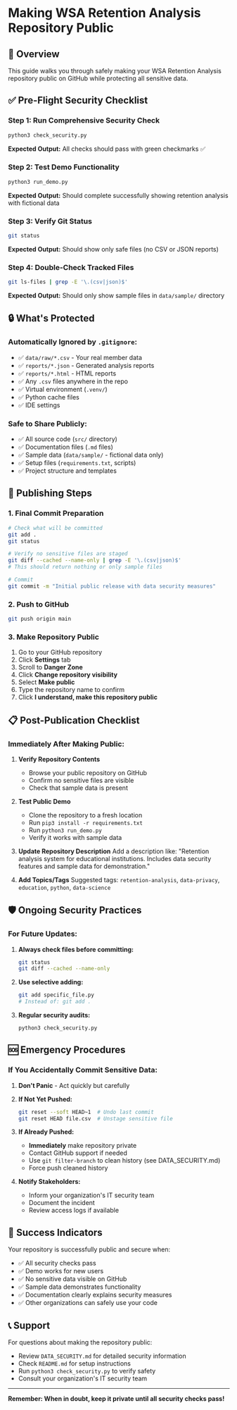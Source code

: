 # Making WSA Retention Analysis Repository Public

## 🎯 Overview

This guide walks you through safely making your WSA Retention Analysis repository public on GitHub while protecting all sensitive data.

## ✅ Pre-Flight Security Checklist

### Step 1: Run Comprehensive Security Check
```bash
python3 check_security.py
```

**Expected Output:** All checks should pass with green checkmarks ✅

### Step 2: Test Demo Functionality  
```bash
python3 run_demo.py
```

**Expected Output:** Should complete successfully showing retention analysis with fictional data

### Step 3: Verify Git Status
```bash
git status
```

**Expected Output:** Should show only safe files (no CSV or JSON reports)

### Step 4: Double-Check Tracked Files
```bash
git ls-files | grep -E '\.(csv|json)$'
```

**Expected Output:** Should only show sample files in `data/sample/` directory

## 🔒 What's Protected

### Automatically Ignored by `.gitignore`:
- ✅ `data/raw/*.csv` - Your real member data
- ✅ `reports/*.json` - Generated analysis reports  
- ✅ `reports/*.html` - HTML reports
- ✅ Any `.csv` files anywhere in the repo
- ✅ Virtual environment (`.venv/`)
- ✅ Python cache files
- ✅ IDE settings

### Safe to Share Publicly:
- ✅ All source code (`src/` directory)
- ✅ Documentation files (`.md` files)
- ✅ Sample data (`data/sample/` - fictional data only)
- ✅ Setup files (`requirements.txt`, scripts)
- ✅ Project structure and templates

## 🚀 Publishing Steps

### 1. Final Commit Preparation
```bash
# Check what will be committed
git add .
git status

# Verify no sensitive files are staged
git diff --cached --name-only | grep -E '\.(csv|json)$'
# This should return nothing or only sample files

# Commit
git commit -m "Initial public release with data security measures"
```

### 2. Push to GitHub
```bash
git push origin main
```

### 3. Make Repository Public
1. Go to your GitHub repository
2. Click **Settings** tab
3. Scroll to **Danger Zone**
4. Click **Change repository visibility**
5. Select **Make public**
6. Type the repository name to confirm
7. Click **I understand, make this repository public**

## 📋 Post-Publication Checklist

### Immediately After Making Public:

1. **Verify Repository Contents**
   - Browse your public repository on GitHub
   - Confirm no sensitive files are visible
   - Check that sample data is present

2. **Test Public Demo**
   - Clone the repository to a fresh location
   - Run `pip3 install -r requirements.txt`
   - Run `python3 run_demo.py`
   - Verify it works with sample data

3. **Update Repository Description**
   Add a description like: "Retention analysis system for educational institutions. Includes data security features and sample data for demonstration."

4. **Add Topics/Tags**
   Suggested tags: `retention-analysis`, `data-privacy`, `education`, `python`, `data-science`

## 🛡️ Ongoing Security Practices

### For Future Updates:

1. **Always check files before committing:**
   ```bash
   git status
   git diff --cached --name-only
   ```

2. **Use selective adding:**
   ```bash
   git add specific_file.py
   # Instead of: git add .
   ```

3. **Regular security audits:**
   ```bash
   python3 check_security.py
   ```

## 🆘 Emergency Procedures

### If You Accidentally Commit Sensitive Data:

1. **Don't Panic** - Act quickly but carefully

2. **If Not Yet Pushed:**
   ```bash
   git reset --soft HEAD~1  # Undo last commit
   git reset HEAD file.csv  # Unstage sensitive file
   ```

3. **If Already Pushed:**
   - **Immediately** make repository private
   - Contact GitHub support if needed
   - Use `git filter-branch` to clean history (see DATA_SECURITY.md)
   - Force push cleaned history

4. **Notify Stakeholders:**
   - Inform your organization's IT security team
   - Document the incident
   - Review access logs if available

## 🎉 Success Indicators

Your repository is successfully public and secure when:

- ✅ All security checks pass
- ✅ Demo works for new users
- ✅ No sensitive data visible on GitHub
- ✅ Sample data demonstrates functionality
- ✅ Documentation clearly explains security measures
- ✅ Other organizations can safely use your code

## 📞 Support

For questions about making the repository public:
- Review `DATA_SECURITY.md` for detailed security information
- Check `README.md` for setup instructions
- Run `python3 check_security.py` to verify safety
- Consult your organization's IT security team

---

**Remember: When in doubt, keep it private until all security checks pass!** 